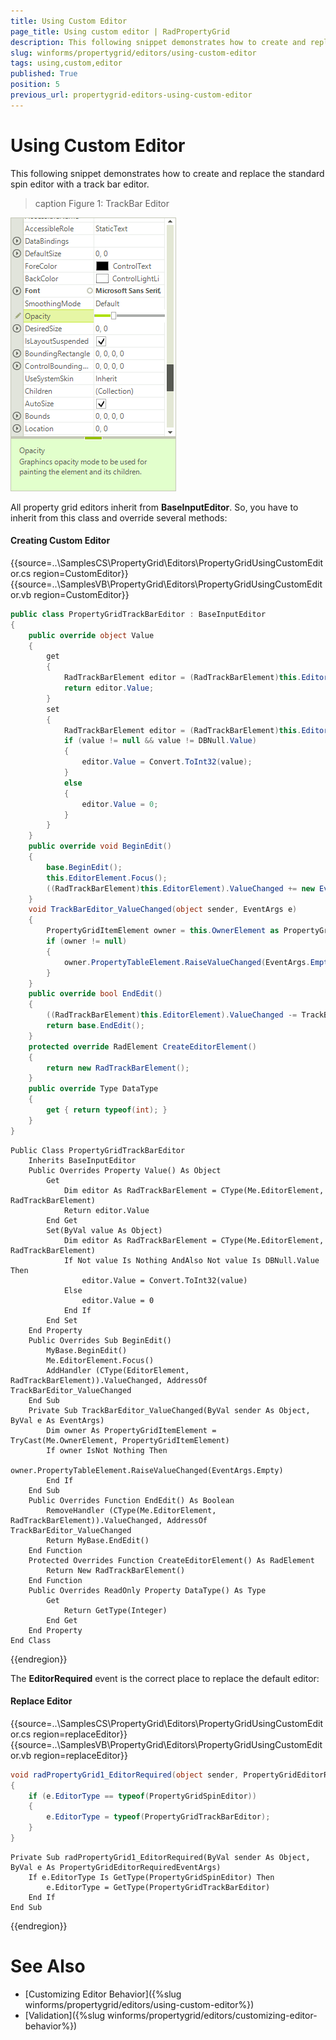 ```yaml
---
title: Using Custom Editor
page_title: Using custom editor | RadPropertyGrid
description: This following snippet demonstrates how to create and replace the standard spin editor with a track bar editor.
slug: winforms/propertygrid/editors/using-custom-editor
tags: using,custom,editor
published: True
position: 5
previous_url: propertygrid-editors-using-custom-editor
---
```


# Using Custom Editor

This following snippet demonstrates how to create and replace the standard spin editor with a track bar editor.

>caption Figure 1: TrackBar Editor

![propertygrid-editors-using-custom-editor](images/propertygrid-editors-using-custom-editor.png)

All property grid editors inherit from __BaseInputEditor__. So, you have to inherit from this class and override several methods:

#### Creating Custom Editor

{{source=..\SamplesCS\PropertyGrid\Editors\PropertyGridUsingCustomEditor.cs region=CustomEditor}} 
{{source=..\SamplesVB\PropertyGrid\Editors\PropertyGridUsingCustomEditor.vb region=CustomEditor}} 

````C#
public class PropertyGridTrackBarEditor : BaseInputEditor
{
    public override object Value
    {
        get
        {
            RadTrackBarElement editor = (RadTrackBarElement)this.EditorElement;
            return editor.Value;
        }
        set
        {
            RadTrackBarElement editor = (RadTrackBarElement)this.EditorElement;
            if (value != null && value != DBNull.Value)
            {
                editor.Value = Convert.ToInt32(value);
            }
            else
            {
                editor.Value = 0;
            }
        }
    }
    public override void BeginEdit()
    {
        base.BeginEdit();
        this.EditorElement.Focus();
        ((RadTrackBarElement)this.EditorElement).ValueChanged += new EventHandler(TrackBarEditor_ValueChanged);
    }
    void TrackBarEditor_ValueChanged(object sender, EventArgs e)
    {
        PropertyGridItemElement owner = this.OwnerElement as PropertyGridItemElement;
        if (owner != null)
        {
            owner.PropertyTableElement.RaiseValueChanged(EventArgs.Empty);
        }
    }
    public override bool EndEdit()
    {
        ((RadTrackBarElement)this.EditorElement).ValueChanged -= TrackBarEditor_ValueChanged;
        return base.EndEdit();
    }
    protected override RadElement CreateEditorElement()
    {
        return new RadTrackBarElement();
    }
    public override Type DataType
    {
        get { return typeof(int); }
    }
}

````
````VB.NET
Public Class PropertyGridTrackBarEditor
    Inherits BaseInputEditor
    Public Overrides Property Value() As Object
        Get
            Dim editor As RadTrackBarElement = CType(Me.EditorElement, RadTrackBarElement)
            Return editor.Value
        End Get
        Set(ByVal value As Object)
            Dim editor As RadTrackBarElement = CType(Me.EditorElement, RadTrackBarElement)
            If Not value Is Nothing AndAlso Not value Is DBNull.Value Then
                editor.Value = Convert.ToInt32(value)
            Else
                editor.Value = 0
            End If
        End Set
    End Property
    Public Overrides Sub BeginEdit()
        MyBase.BeginEdit()
        Me.EditorElement.Focus()
        AddHandler (CType(EditorElement, RadTrackBarElement)).ValueChanged, AddressOf TrackBarEditor_ValueChanged
    End Sub
    Private Sub TrackBarEditor_ValueChanged(ByVal sender As Object, ByVal e As EventArgs)
        Dim owner As PropertyGridItemElement = TryCast(Me.OwnerElement, PropertyGridItemElement)
        If owner IsNot Nothing Then
            owner.PropertyTableElement.RaiseValueChanged(EventArgs.Empty)
        End If
    End Sub
    Public Overrides Function EndEdit() As Boolean
        RemoveHandler (CType(Me.EditorElement, RadTrackBarElement)).ValueChanged, AddressOf TrackBarEditor_ValueChanged
        Return MyBase.EndEdit()
    End Function
    Protected Overrides Function CreateEditorElement() As RadElement
        Return New RadTrackBarElement()
    End Function
    Public Overrides ReadOnly Property DataType() As Type
        Get
            Return GetType(Integer)
        End Get
    End Property
End Class

````

{{endregion}}

The __EditorRequired__ event is the correct place to replace the default editor:

#### Replace Editor

{{source=..\SamplesCS\PropertyGrid\Editors\PropertyGridUsingCustomEditor.cs region=replaceEditor}} 
{{source=..\SamplesVB\PropertyGrid\Editors\PropertyGridUsingCustomEditor.vb region=replaceEditor}} 

````C#
void radPropertyGrid1_EditorRequired(object sender, PropertyGridEditorRequiredEventArgs e)
{
    if (e.EditorType == typeof(PropertyGridSpinEditor))
    {
        e.EditorType = typeof(PropertyGridTrackBarEditor);
    }
}

````
````VB.NET
Private Sub radPropertyGrid1_EditorRequired(ByVal sender As Object, ByVal e As PropertyGridEditorRequiredEventArgs)
    If e.EditorType Is GetType(PropertyGridSpinEditor) Then
        e.EditorType = GetType(PropertyGridTrackBarEditor)
    End If
End Sub

````

{{endregion}}

# See Also

* [Customizing Editor Behavior]({%slug winforms/propertygrid/editors/using-custom-editor%})
* [Validation]({%slug winforms/propertygrid/editors/customizing-editor-behavior%})